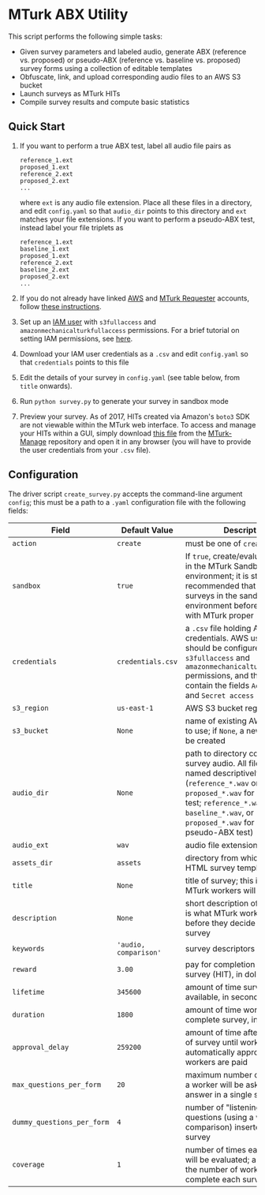 # MTurk ABX Utility

This script performs the following simple tasks:
* Given survey parameters and labeled audio, generate ABX (reference vs. proposed) or pseudo-ABX (reference vs. baseline vs. proposed) survey forms using a collection of editable templates
* Obfuscate, link, and upload corresponding audio files to an AWS S3 bucket
* Launch surveys as MTurk HITs
* Compile survey results and compute basic statistics

## Quick Start

1. If you want to perform a true ABX test, label all audio file pairs as 
   ```
   reference_1.ext
   proposed_1.ext
   reference_2.ext
   proposed_2.ext
   ...
   ```
   where `ext` is any audio file extension. Place all these files in a directory, and edit `config.yaml` so that `audio_dir` points to this directory and `ext` matches your file extensions. If you want to perform a pseudo-ABX test, instead label your file triplets as 
   ```
   reference_1.ext
   baseline_1.ext
   proposed_1.ext
   reference_2.ext
   baseline_2.ext
   proposed_2.ext
   ...
   ```
   
2. If you do not already have linked [AWS](https://aws.amazon.com/account/) and [MTurk Requester](https://requester.mturk.com/) accounts, follow [these instructions](https://docs.aws.amazon.com/AWSMechTurk/latest/AWSMechanicalTurkGettingStartedGuide/SetUp.html).
3. Set up an [IAM user](https://docs.aws.amazon.com/AWSMechTurk/latest/AWSMechanicalTurkGettingStartedGuide/SetUp.html#create-iam-user-or-role) with `s3fullaccess` and `amazonmechanicalturkfullaccess` permissions. For a brief tutorial on setting IAM permissions, see [here](https://www.youtube.com/watch?v=SmilJDG4B_8).
4. Download your IAM user credentials as a `.csv` and edit `config.yaml` so that `credentials` points to this file
5. Edit the details of your survey in `config.yaml` (see table below, from `title` onwards).
6. Run `python survey.py` to generate your survey in sandbox mode
7. Preview your survey. As of 2017, HITs created via Amazon's `boto3` SDK are not viewable within the MTurk web interface. To access and manage your HITs within a GUI, simply download [this file](https://raw.githubusercontent.com/jtjacques/mturk-manage/master/mturk-manage.html) from the [MTurk-Manage](https://github.com/jtjacques/mturk-manage) repository and open it in any browser (you will have to provide the user credentials from your `.csv` file).


## Configuration

The driver script `create_survey.py` accepts the command-line argument `config`; this must be a path to a `.yaml` configuration file with the following fields:

| Field | Default Value | Description |
|---|---|---|
| `action` | `create` | must be one of `create`, `evaluate`|
| `sandbox` | `true` | If `true`, create/evaluate surveys in the MTurk Sandbox environment; it is strongly recommended that you test surveys in the sandbox environment before launching with MTurk proper |
|`credentials` | `credentials.csv` | a `.csv` file holding AWS client credentials. AWS user agent should be configured with `s3fullaccess` and `amazonmechanicalturkfullaccess` permissions, and the file should contain the fields `Access key ID` and `Secret access key` |
| `s3_region` | `us-east-1` | AWS S3 bucket region |
| `s3_bucket` | `None` | name of existing AWS S3 bucket to use; if `None`, a new bucket will be created |
| `audio_dir` | `None` | path to directory containing survey audio. All files must be named descriptively (`reference_*.wav` or `proposed_*.wav` for a true ABX test; `reference_*.wav`, `baseline_*.wav`, or `proposed_*.wav` for a two-way pseudo-ABX test)|
| `audio_ext` | `wav` | audio file extension |
| `assets_dir`| `assets` | directory from which to load HTML survey templates |
| `title` | `None` | title of survey; this is what MTurk workers will see |
| `description` | `None` | short description of survey; this is what MTurk workers will see before they decide to accept the survey |
| `keywords`  | `'audio, comparison'` | survey descriptors |
| `reward` | `3.00` | pay for completion of a single survey (HIT), in dollars |
| `lifetime` | `345600` | amount of time survey remains available, in seconds |
|`duration` | `1800` | amount of time workers have to complete survey, in seconds |
| `approval_delay` | `259200` | amount of time after completion of survey until work is automatically approved and workers are paid |
| `max_questions_per_form` | `20` | maximum number of questions a worker will be asked to answer in a single survey |
| `dummy_questions_per_form` | `4` | number of "listening-check" questions (using a white-noise comparison) inserted into each survey |
| `coverage` | `1` | number of times each audio file will be evaluated; analogously, the number of workers who can complete each survey form |